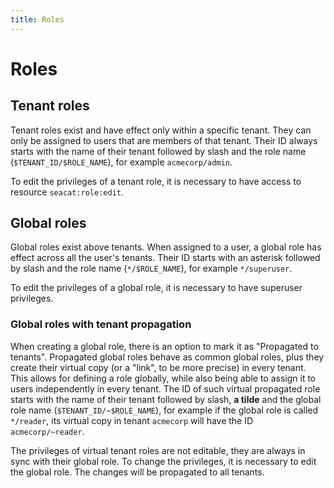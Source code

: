 ```yaml
---
title: Roles
---
```


# Roles

## Tenant roles

Tenant roles exist and have effect only within a specific tenant. 
They can only be assigned to users that are members of that tenant.
Their ID always starts with the name of their tenant followed by slash and the role name (`$TENANT_ID/$ROLE_NAME`), 
for example `acmecorp/admin`.

To edit the privileges of a tenant role, it is necessary to have access to resource `seacat:role:edit`.

## Global roles

Global roles exist above tenants.
When assigned to a user, a global role has effect across all the user's tenants.
Their ID starts with an asterisk followed by slash and the role name (`*/$ROLE_NAME`), 
for example `*/superuser`.

To edit the privileges of a global role, it is necessary to have superuser privileges.

### Global roles with tenant propagation

When creating a global role, there is an option to mark it as "Propagated to tenants".
Propagated global roles behave as common global roles, plus they create their virtual copy (or a "link", to be more precise) in every tenant.
This allows for defining a role globally, while also being able to assign it to users independently in every tenant.
The ID of such virtual propagated role starts with the name of their tenant followed by slash, **a tilde** and the global role name (`$TENANT_ID/~$ROLE_NAME`),
for example if the global role is called  `*/reader`, its virtual copy in tenant `acmecorp` will have the ID `acmecorp/~reader`.

The privileges of virtual tenant roles are not editable, they are always in sync with their global role.
To change the privileges, it is necessary to edit the global role.
The changes will be propagated to all tenants.

